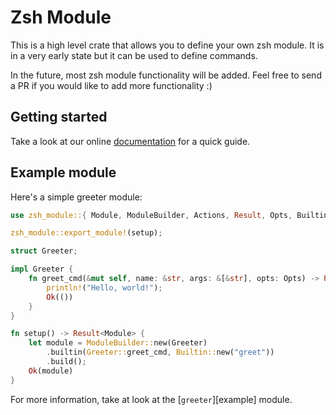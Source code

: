 # Zsh Module
This is a high level crate that allows you to define your own zsh module. It is in a very early state but it can be used to define commands.

In the future, most zsh module functionality will be added. Feel free to send a PR if you would like to add more functionality :)

## Getting started
Take a look at our online [documentation](https://docs.rs/zsh-module/latest/zsh-module) for a quick guide.

## Example module
Here's a simple greeter module:

```rust
use zsh_module::{ Module, ModuleBuilder, Actions, Result, Opts, Builtin };

zsh_module::export_module!(setup);

struct Greeter;

impl Greeter {
    fn greet_cmd(&mut self, name: &str, args: &[&str], opts: Opts) -> Result<()> {
        println!("Hello, world!");
        Ok(())
    }
}

fn setup() -> Result<Module> {
    let module = ModuleBuilder::new(Greeter)
        .builtin(Greeter::greet_cmd, Builtin::new("greet"))
        .build();
    Ok(module)
}
```

For more information, take at look at the [`greeter`][example] module.

[greeter]: https://github.com/Diegovsky/zsh-module-rs/tree/master/greeter
